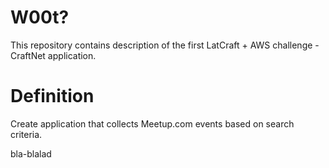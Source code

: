W00t?
==================
This repository contains description of the first LatCraft + AWS challenge - CraftNet application.

Definition
==========
Create application that collects Meetup.com events based on search criteria.

bla-blalad

